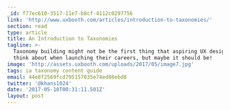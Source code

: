 ```yaml
---
_id: f77ec610-3517-11e7-b8cf-4112c0297756
link: 'http://www.uxbooth.com/articles/introduction-to-taxonomies/'
section: read
type: article
title: An Introduction to Taxonomies
tagline: >-
  Taxonomy building might not be the first thing that aspiring UX designers
  think about when launching their careers, but maybe it should be!
image: 'http://assets.uxbooth.com/uploads/2017/05/image7.jpg'
tags: ia taxonomy content guide
email: 44e8f2569fcd795157035e74ed86ebd8
twitter: '@khans1024'
date: '2017-05-10T00:31:11.501Z'
layout: post
---
```

